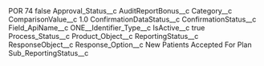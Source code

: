 <?xml version="1.0" encoding="UTF-8"?>
<CustomMetadata xmlns="http://soap.sforce.com/2006/04/metadata" xmlns:xsi="http://www.w3.org/2001/XMLSchema-instance" xmlns:xsd="http://www.w3.org/2001/XMLSchema">
    <label>POR 74</label>
    <protected>false</protected>
    <values>
        <field>Approval_Status__c</field>
        <value xsi:nil="true"/>
    </values>
    <values>
        <field>AuditReportBonus__c</field>
        <value xsi:nil="true"/>
    </values>
    <values>
        <field>Category__c</field>
        <value xsi:nil="true"/>
    </values>
    <values>
        <field>ComparisonValue__c</field>
        <value xsi:type="xsd:double">1.0</value>
    </values>
    <values>
        <field>ConfirmationDataStatus__c</field>
        <value xsi:nil="true"/>
    </values>
    <values>
        <field>ConfirmationStatus__c</field>
        <value xsi:nil="true"/>
    </values>
    <values>
        <field>Field_ApiName__c</field>
        <value xsi:type="xsd:string">ONE__Identifier_Type__c</value>
    </values>
    <values>
        <field>IsActive__c</field>
        <value xsi:type="xsd:boolean">true</value>
    </values>
    <values>
        <field>Process_Status__c</field>
        <value xsi:nil="true"/>
    </values>
    <values>
        <field>Product_Object__c</field>
        <value xsi:nil="true"/>
    </values>
    <values>
        <field>ReportingStatus__c</field>
        <value xsi:nil="true"/>
    </values>
    <values>
        <field>ResponseObject__c</field>
        <value xsi:nil="true"/>
    </values>
    <values>
        <field>Response_Option__c</field>
        <value xsi:type="xsd:string">New Patients Accepted For Plan</value>
    </values>
    <values>
        <field>Sub_ReportingStatus__c</field>
        <value xsi:nil="true"/>
    </values>
</CustomMetadata>
